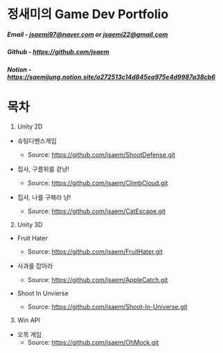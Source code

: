# 정새미의 Game Dev Portfolio

##### Email - jsaemi97@naver.com or jsaemi22@gmail.com
##### Github - https://github.com/jsaem
##### Notion - https://saemijung.notion.site/a272513c14d845ea975e4d9987a38cb6

# 목차
1. Unity 2D
+ 슈팅디펜스게임
  + Source: https://github.com/jsaem/ShootDefense.git

+ 집사, 구름위를 걷냥!
  + Source: https://github.com/jsaem/ClimbCloud.git

+ 집사, 나를 구해라 냥!
  + Source: https://github.com/jsaem/CatEscape.git

2. Unity 3D
+ Fruit Hater
  + Source: https://github.com/jsaem/FruitHater.git

+ 사과를 잡아라
  + Source: https://github.com/jsaem/AppleCatch.git

+ Shoot In Unvierse
  + Source: https://github.com/jsaem/Shoot-In-Universe.git

3. Win API
+ 오목 게임
  + Source: https://github.com/jsaem/OhMock.git





